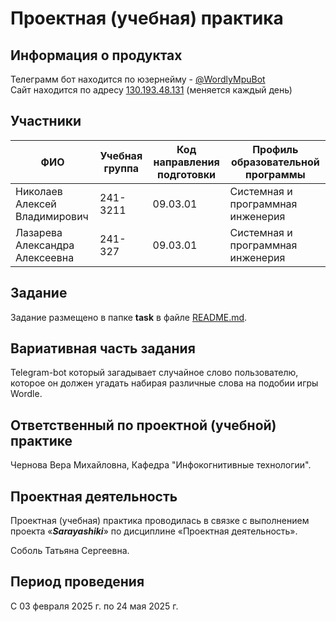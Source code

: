 # Проектная (учебная) практика

## Информация о продуктах

Телеграмм бот находится по юзернейму - [@WordlyMpuBot](https://t.me/WordlyMpuBot)  
Сайт находится по адресу [130.193.48.131](http://130.193.48.131) (меняется каждый день)

## Участники

| ФИО | Учебная группа | Код направления подготовки | Профиль образовательной программы |
|-|-|-|-|
| Николаев Алексей Владимирович | 241-3211 | 09.03.01 | Системная и программная инженерия |
| Лазарева Александра Алексеевна | 241-327 | 09.03.01 | Системная и программная инженерия |

## Задание

Задание размещено в папке **task** в файле [README.md](task/README.md).

## Вариативная часть задания

Telegram-bot который загадывает случайное слово пользователю, которое он должен угадать набирая различные слова на подобии игры Wordle.

## Ответственный по проектной (учебной) практике

Чернова Вера Михайловна, Кафедра "Инфокогнитивные технологии".

## Проектная деятельность

Проектная (учебная) практика проводилась в связке с выполнением проекта «***Sarayashiki***» по дисциплине «Проектная деятельность».

Соболь Татьяна Сергеевна.

## Период проведения

С 03 февраля 2025 г. по 24 мая 2025 г.
